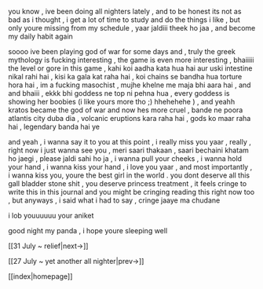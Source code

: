you know , ive been doing all nighters lately , and to be honest its not as bad as i thought , i get a lot of time to study and do the things i like , but only youre missing from my schedule , yaar jaldiii theek ho jaa , and become my daily habit again 

soooo ive been playing god of war for some days and , truly the greek mythology is fucking interesting , the game is even more interesting , bhaiiiii the level or gore in this game , kahi koi aadha kata hua hai aur uski intestine nikal rahi hai , kisi ka gala kat raha hai , koi chains se bandha hua torture hora hai , im a fucking masochist , mujhe khelne me maja bhi aara hai , and and  bhaiii , ekkk bhi goddess ne top ni pehna hua , every goddess is showing her boobies (i like yours more tho ;) hhehehehe ) , and yeahh kratos became the god of war and now hes more cruel , bande ne poora atlantis city duba dia , volcanic eruptions kara raha hai , gods ko maar raha hai , legendary banda hai ye

and yeah , i wanna say it to you at this point , i really miss you yaar , really , right now i just wanna see you , meri saari thakaan , saari bechaini khatam ho jaegi , please jaldi sahi ho ja , i wanna pull your cheeks , i wanna hold your hand , i wanna kiss your hand , i love you yaar , and most importantly , i wanna kiss you, youre the best girl in the world . you dont deserve all this gall bladder stone shit , you deserve princess treatment , it feels cringe to write this in this journal and you might be cringing reading this right now too , but anyways , i said what i had to say , cringe jaaye ma chudane 

i lob youuuuuu
your aniket

good night my panda , i hope youre sleeping well

[[31 July ~ relief|next->]]

[[27 July ~ yet another all nighter|prev->]]

[[index|homepage]]